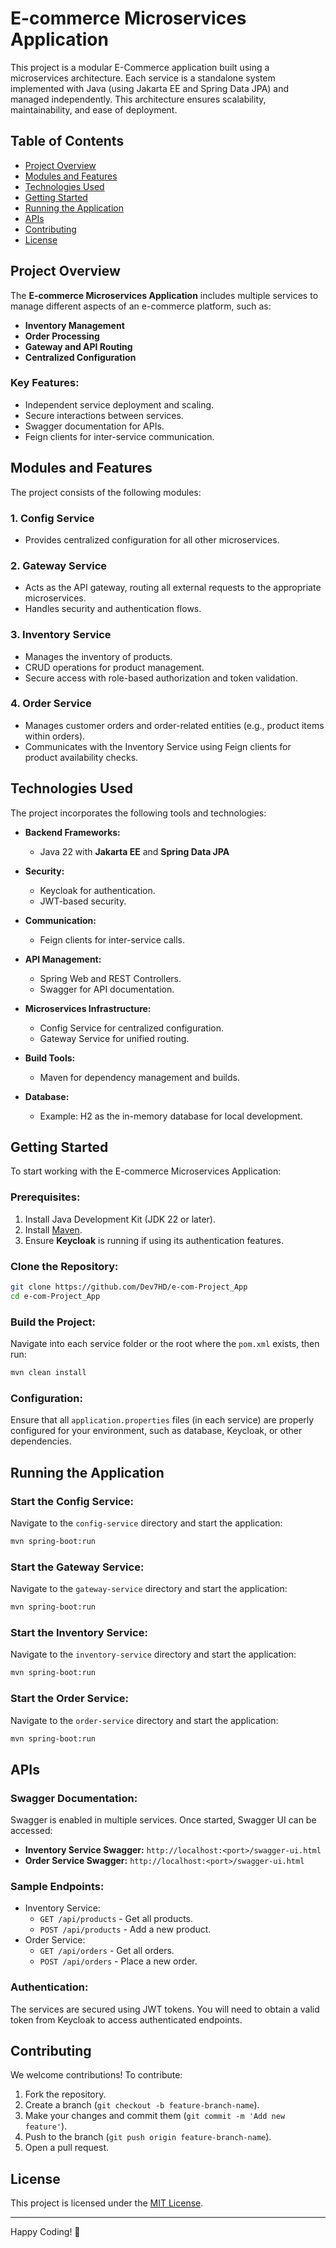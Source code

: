 # E-commerce Microservices Application

This project is a modular E-Commerce application built using a microservices architecture. Each service is a standalone system implemented with Java (using Jakarta EE and Spring Data JPA) and managed independently. This architecture ensures scalability, maintainability, and ease of deployment.

## Table of Contents
- [Project Overview](#project-overview)
- [Modules and Features](#modules-and-features)
- [Technologies Used](#technologies-used)
- [Getting Started](#getting-started)
- [Running the Application](#running-the-application)
- [APIs](#apis)
- [Contributing](#contributing)
- [License](#license)

## Project Overview

The **E-commerce Microservices Application** includes multiple services to manage different aspects of an e-commerce platform, such as:
- **Inventory Management**
- **Order Processing**
- **Gateway and API Routing**
- **Centralized Configuration**

### Key Features:
- Independent service deployment and scaling.
- Secure interactions between services.
- Swagger documentation for APIs.
- Feign clients for inter-service communication.

## Modules and Features

The project consists of the following modules:

### 1. **Config Service**
- Provides centralized configuration for all other microservices.

### 2. **Gateway Service**
- Acts as the API gateway, routing all external requests to the appropriate microservices.
- Handles security and authentication flows.

### 3. **Inventory Service**
- Manages the inventory of products.
- CRUD operations for product management.
- Secure access with role-based authorization and token validation.

### 4. **Order Service**
- Manages customer orders and order-related entities (e.g., product items within orders).
- Communicates with the Inventory Service using Feign clients for product availability checks.

## Technologies Used

The project incorporates the following tools and technologies:

- **Backend Frameworks:**
    - Java 22 with **Jakarta EE** and **Spring Data JPA**

- **Security:**
    - Keycloak for authentication.
    - JWT-based security.

- **Communication:**
    - Feign clients for inter-service calls.

- **API Management:**
    - Spring Web and REST Controllers.
    - Swagger for API documentation.

- **Microservices Infrastructure:**
    - Config Service for centralized configuration.
    - Gateway Service for unified routing.

- **Build Tools:**
    - Maven for dependency management and builds.

- **Database:**
    - Example: H2 as the in-memory database for local development.

## Getting Started

To start working with the E-commerce Microservices Application:

### Prerequisites:
1. Install Java Development Kit (JDK 22 or later).
2. Install [Maven](https://maven.apache.org/).
3. Ensure **Keycloak** is running if using its authentication features.

### Clone the Repository:
```bash
git clone https://github.com/Dev7HD/e-com-Project_App
cd e-com-Project_App
```

### Build the Project:
Navigate into each service folder or the root where the `pom.xml` exists, then run:
```bash
mvn clean install
```

### Configuration:
Ensure that all `application.properties` files (in each service) are properly configured for your environment, such as database, Keycloak, or other dependencies.

## Running the Application

### Start the Config Service:
Navigate to the `config-service` directory and start the application:
```bash
mvn spring-boot:run
```

### Start the Gateway Service:
Navigate to the `gateway-service` directory and start the application:
```bash
mvn spring-boot:run
```

### Start the Inventory Service:
Navigate to the `inventory-service` directory and start the application:
```bash
mvn spring-boot:run
```

### Start the Order Service:
Navigate to the `order-service` directory and start the application:
```bash
mvn spring-boot:run
```

## APIs

### Swagger Documentation:
Swagger is enabled in multiple services. Once started, Swagger UI can be accessed:
- **Inventory Service Swagger:** `http://localhost:<port>/swagger-ui.html`
- **Order Service Swagger:** `http://localhost:<port>/swagger-ui.html`

### Sample Endpoints:
- Inventory Service:
    - `GET /api/products` - Get all products.
    - `POST /api/products` - Add a new product.
- Order Service:
    - `GET /api/orders` - Get all orders.
    - `POST /api/orders` - Place a new order.

### Authentication:
The services are secured using JWT tokens. You will need to obtain a valid token from Keycloak to access authenticated endpoints.

## Contributing

We welcome contributions! To contribute:
1. Fork the repository.
2. Create a branch (`git checkout -b feature-branch-name`).
3. Make your changes and commit them (`git commit -m 'Add new feature'`).
4. Push to the branch (`git push origin feature-branch-name`).
5. Open a pull request.

## License

This project is licensed under the [MIT License](LICENSE).

---

Happy Coding! 🎉